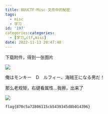 ```yaml
---
title: BUUCTF-Misc-文件中的秘密
tags:
  - misc
  - 学习
id: '197'
categories:categories:
  - [学习,ctf,misc]
date: 2022-11-13 20:47:48
---
```


下载附件，得到一张图片

![](https://pic.niaoluo.top/%E7%BD%91%E7%AB%99%E8%B0%83%E7%94%A8/misc%E9%9C%80%E8%A6%81/BUUCTF-Misc-%E6%96%87%E4%BB%B6%E4%B8%AD%E7%9A%84%E7%A7%98%E5%AF%86/%E5%9B%BE%E7%89%87%E4%B8%AD%E7%9A%84%E7%A7%98%E5%AF%86-614x1024.jpeg)

俺はモンキー　D　ルフィー、海贼王になる男だ！

那么老规矩，右键看属性...我擦，出来了

![](https://ctf.mzy0.com/CyberChef3/)

```
flag{870c5a72806115cb5439345d8b014396}
```